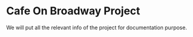 # Cafe On Broadway Project
We will put all the relevant info of the project for documentation purpose.
